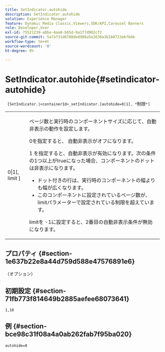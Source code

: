 ```yaml
---
title: SetIndicator.autohide
description: SetIndicator.autohide
solution: Experience Manager
feature: Dynamic Media Classic,Viewers,SDK/API,Carousel Banners
role: Developer,User
exl-id: 75521239-a0be-4aa0-b65d-9a1f7d902cf2
source-git-commit: 5a7af31d6788ded908a5e1630a3b1b0723e6fb4b
workflow-type: tm+mt
source-wordcount: '0'
ht-degree: 0%

---
```


# SetIndicator.autohide{#setindicator-autohide}

` [SetIndicator.|<containerId>_setIndicator.]autohide=0|1[, *`制限`*]`

<table id="table_0BEA0B5FFDF64E5594B534B2A87A6D88"> 
 <tbody> 
  <tr> 
   <td colname="col1"> <p> <span class="codeph">0|1[, <span class="varname"> limit</span> ]</span> </p> </td> 
   <td colname="col2"> <p> ページ数と実行時のコンポーネントサイズに応じて、自動非表示の動作を設定します。 </p> <p> <span class="codeph"> 0を指定すると、</span> 自動非表示がオフになります。 </p> <p> <span class="codeph"> 1</span> を指定すると、自動非表示が有効になります。次の条件の1つ以上がtrueになった場合、コンポーネントのドットは非表示になります。 </p> <p> 
     <ul id="ul_A7F9C1DDC6AE44BAA348B3AD440A4EDD"> 
      <li id="li_39332158806445DF874C5A52F1331B8B">ドット付きの行は、実行時のコンポーネントの幅よりも幅が広くなります。 </li> 
      <li id="li_E30BAC8B609147ADB8824000F5729B21">このコンポーネントに設定されているページ数が、<span class="codeph"><span class="varname"> limit</span></span>パラメーターで設定されている制限を超えています。 </li> 
     </ul> </p> <p> <span class="codeph"><span class="varname"> limit</span></span>を<span class="codeph"> -1</span>に設定すると、2番目の自動非表示条件が無効になります。 </p> </td> 
  </tr> 
 </tbody> 
</table>

## プロパティ {#section-1e637b22e8a44d759d588e47576891e6}

（オプション）

## 初期設定 {#section-71fb773f814649b2885aefee68073641}

`1,10`

## 例 {#section-bce98c31f08a4a0ab262fab7f95ba020}

`autohide=0`
